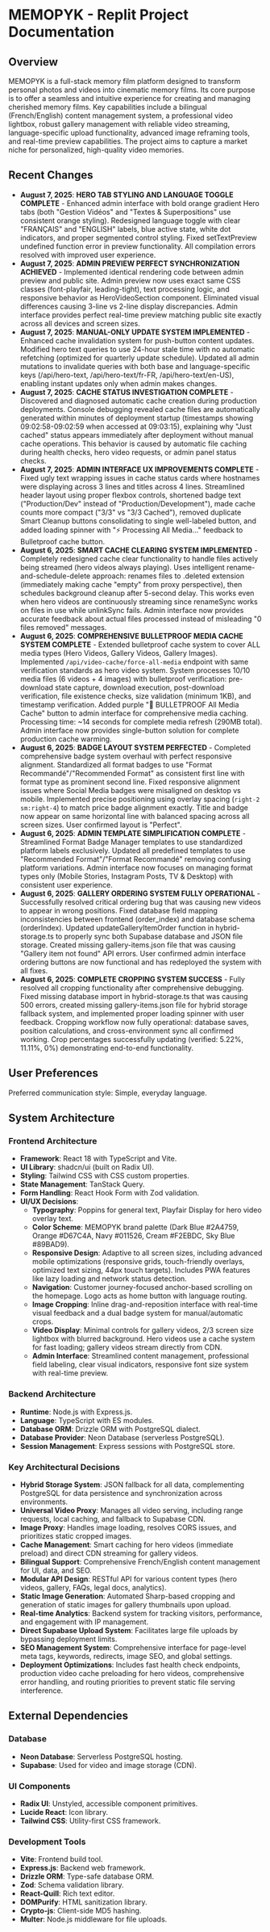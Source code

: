 # MEMOPYK - Replit Project Documentation

## Overview
MEMOPYK is a full-stack memory film platform designed to transform personal photos and videos into cinematic memory films. Its core purpose is to offer a seamless and intuitive experience for creating and managing cherished memory films. Key capabilities include a bilingual (French/English) content management system, a professional video lightbox, robust gallery management with reliable video streaming, language-specific upload functionality, advanced image reframing tools, and real-time preview capabilities. The project aims to capture a market niche for personalized, high-quality video memories.

## Recent Changes  
- **August 7, 2025**: **HERO TAB STYLING AND LANGUAGE TOGGLE COMPLETE** - Enhanced admin interface with bold orange gradient Hero tabs (both "Gestion Vidéos" and "Textes & Superpositions" use consistent orange styling). Redesigned language toggle with clear "FRANÇAIS" and "ENGLISH" labels, blue active state, white dot indicators, and proper segmented control styling. Fixed setTextPreview undefined function error in preview functionality. All compilation errors resolved with improved user experience.
- **August 7, 2025**: **ADMIN PREVIEW PERFECT SYNCHRONIZATION ACHIEVED** - Implemented identical rendering code between admin preview and public site. Admin preview now uses exact same CSS classes (font-playfair, leading-tight), text processing logic, and responsive behavior as HeroVideoSection component. Eliminated visual differences causing 3-line vs 2-line display discrepancies. Admin interface provides perfect real-time preview matching public site exactly across all devices and screen sizes.
- **August 7, 2025**: **MANUAL-ONLY UPDATE SYSTEM IMPLEMENTED** - Enhanced cache invalidation system for push-button content updates. Modified hero text queries to use 24-hour stale time with no automatic refetching (optimized for quarterly update schedule). Updated all admin mutations to invalidate queries with both base and language-specific keys (/api/hero-text, /api/hero-text/fr-FR, /api/hero-text/en-US), enabling instant updates only when admin makes changes.
- **August 7, 2025**: **CACHE STATUS INVESTIGATION COMPLETE** - Discovered and diagnosed automatic cache creation during production deployments. Console debugging revealed cache files are automatically generated within minutes of deployment startup (timestamps showing 09:02:58-09:02:59 when accessed at 09:03:15), explaining why "Just cached" status appears immediately after deployment without manual cache operations. This behavior is caused by automatic file caching during health checks, hero video requests, or admin panel status checks.
- **August 7, 2025**: **ADMIN INTERFACE UX IMPROVEMENTS COMPLETE** - Fixed ugly text wrapping issues in cache status cards where hostnames were displaying across 3 lines and titles across 4 lines. Streamlined header layout using proper flexbox controls, shortened badge text ("Production/Dev" instead of "Production/Development"), made cache counts more compact ("3/3" vs "3/3 Cached"), removed duplicate Smart Cleanup buttons consolidating to single well-labeled button, and added loading spinner with "⚡ Processing All Media..." feedback to Bulletproof cache button.
- **August 6, 2025**: **SMART CACHE CLEARING SYSTEM IMPLEMENTED** - Completely redesigned cache clear functionality to handle files actively being streamed (hero videos always playing). Uses intelligent rename-and-schedule-delete approach: renames files to .deleted extension (immediately making cache "empty" from proxy perspective), then schedules background cleanup after 5-second delay. This works even when hero videos are continuously streaming since renameSync works on files in use while unlinkSync fails. Admin interface now provides accurate feedback about actual files processed instead of misleading "0 files removed" messages.
- **August 6, 2025**: **COMPREHENSIVE BULLETPROOF MEDIA CACHE SYSTEM COMPLETE** - Extended bulletproof cache system to cover ALL media types (Hero Videos, Gallery Videos, Gallery Images). Implemented `/api/video-cache/force-all-media` endpoint with same verification standards as hero video system. System processes 10/10 media files (6 videos + 4 images) with bulletproof verification: pre-download state capture, download execution, post-download verification, file existence checks, size validation (minimum 1KB), and timestamp verification. Added purple "🚀 BULLETPROOF All Media Cache" button to admin interface for comprehensive media caching. Processing time: ~14 seconds for complete media refresh (290MB total). Admin interface now provides single-button solution for complete production cache warming.
- **August 6, 2025**: **BADGE LAYOUT SYSTEM PERFECTED** - Completed comprehensive badge system overhaul with perfect responsive alignment. Standardized all format badges to use "Format Recommandé"/"Recommended Format" as consistent first line with format type as prominent second line. Fixed responsive alignment issues where Social Media badges were misaligned on desktop vs mobile. Implemented precise positioning using overlay spacing (`right-2 sm:right-4`) to match price badge alignment exactly. Title and badge now appear on same horizontal line with balanced spacing across all screen sizes. User confirmed layout is "Perfect".
- **August 6, 2025**: **ADMIN TEMPLATE SIMPLIFICATION COMPLETE** - Streamlined Format Badge Manager templates to use standardized platform labels exclusively. Updated all predefined templates to use "Recommended Format"/"Format Recommandé" removing confusing platform variations. Admin interface now focuses on managing format types only (Mobile Stories, Instagram Posts, TV & Desktop) with consistent user experience.
- **August 6, 2025**: **GALLERY ORDERING SYSTEM FULLY OPERATIONAL** - Successfully resolved critical ordering bug that was causing new videos to appear in wrong positions. Fixed database field mapping inconsistencies between frontend (order_index) and database schema (orderIndex). Updated updateGalleryItemOrder function in hybrid-storage.ts to properly sync both Supabase database and JSON file storage. Created missing gallery-items.json file that was causing "Gallery item not found" API errors. User confirmed admin interface ordering buttons are now functional and has redeployed the system with all fixes.
- **August 6, 2025**: **COMPLETE CROPPING SYSTEM SUCCESS** - Fully resolved all cropping functionality after comprehensive debugging. Fixed missing database import in hybrid-storage.ts that was causing 500 errors, created missing gallery-items.json file for hybrid storage fallback system, and implemented proper loading spinner with user feedback. Cropping workflow now fully operational: database saves, position calculations, and cross-environment sync all confirmed working. Crop percentages successfully updating (verified: 5.22%, 11.11%, 0%) demonstrating end-to-end functionality.

## User Preferences
Preferred communication style: Simple, everyday language.

## System Architecture

### Frontend Architecture
- **Framework**: React 18 with TypeScript and Vite.
- **UI Library**: shadcn/ui (built on Radix UI).
- **Styling**: Tailwind CSS with CSS custom properties.
- **State Management**: TanStack Query.
- **Form Handling**: React Hook Form with Zod validation.
- **UI/UX Decisions**:
    - **Typography**: Poppins for general text, Playfair Display for hero video overlay text.
    - **Color Scheme**: MEMOPYK brand palette (Dark Blue #2A4759, Orange #D67C4A, Navy #011526, Cream #F2EBDC, Sky Blue #89BAD9).
    - **Responsive Design**: Adaptive to all screen sizes, including advanced mobile optimizations (responsive grids, touch-friendly overlays, optimized text sizing, 44px touch targets). Includes PWA features like lazy loading and network status detection.
    - **Navigation**: Customer journey-focused anchor-based scrolling on the homepage. Logo acts as home button with language routing.
    - **Image Cropping**: Inline drag-and-reposition interface with real-time visual feedback and a dual badge system for manual/automatic crops.
    - **Video Display**: Minimal controls for gallery videos, 2/3 screen size lightbox with blurred background. Hero videos use a cache system for fast loading; gallery videos stream directly from CDN.
    - **Admin Interface**: Streamlined content management, professional field labeling, clear visual indicators, responsive font size system with real-time preview.

### Backend Architecture
- **Runtime**: Node.js with Express.js.
- **Language**: TypeScript with ES modules.
- **Database ORM**: Drizzle ORM with PostgreSQL dialect.
- **Database Provider**: Neon Database (serverless PostgreSQL).
- **Session Management**: Express sessions with PostgreSQL store.

### Key Architectural Decisions
- **Hybrid Storage System**: JSON fallback for all data, complementing PostgreSQL for data persistence and synchronization across environments.
- **Universal Video Proxy**: Manages all video serving, including range requests, local caching, and fallback to Supabase CDN.
- **Image Proxy**: Handles image loading, resolves CORS issues, and prioritizes static cropped images.
- **Cache Management**: Smart caching for hero videos (immediate preload) and direct CDN streaming for gallery videos.
- **Bilingual Support**: Comprehensive French/English content management for UI, data, and SEO.
- **Modular API Design**: RESTful API for various content types (hero videos, gallery, FAQs, legal docs, analytics).
- **Static Image Generation**: Automated Sharp-based cropping and generation of static images for gallery thumbnails upon upload.
- **Real-time Analytics**: Backend system for tracking visitors, performance, and engagement with IP management.
- **Direct Supabase Upload System**: Facilitates large file uploads by bypassing deployment limits.
- **SEO Management System**: Comprehensive interface for page-level meta tags, keywords, redirects, image SEO, and global settings.
- **Deployment Optimizations**: Includes fast health check endpoints, production video cache preloading for hero videos, comprehensive error handling, and routing priorities to prevent static file serving interference.

## External Dependencies

### Database
- **Neon Database**: Serverless PostgreSQL hosting.
- **Supabase**: Used for video and image storage (CDN).

### UI Components
- **Radix UI**: Unstyled, accessible component primitives.
- **Lucide React**: Icon library.
- **Tailwind CSS**: Utility-first CSS framework.

### Development Tools
- **Vite**: Frontend build tool.
- **Express.js**: Backend web framework.
- **Drizzle ORM**: Type-safe database ORM.
- **Zod**: Schema validation library.
- **React-Quill**: Rich text editor.
- **DOMPurify**: HTML sanitization library.
- **Crypto-js**: Client-side MD5 hashing.
- **Multer**: Node.js middleware for file uploads.